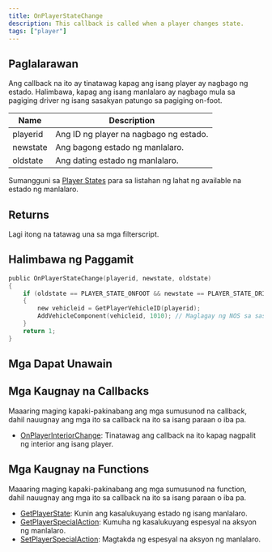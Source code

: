 ```yaml
---
title: OnPlayerStateChange
description: This callback is called when a player changes state.
tags: ["player"]
---
```


## Paglalarawan

Ang callback na ito ay tinatawag kapag ang isang player ay nagbago ng estado. Halimbawa, kapag ang isang manlalaro ay nagbago mula sa pagiging driver ng isang sasakyan patungo sa pagiging on-foot.

| Name     | Description                              |
| -------- | ---------------------------------------- |
| playerid | Ang ID ng player na nagbago ng estado. |
| newstate | Ang bagong estado ng manlalaro.                  |
| oldstate | Ang dating estado ng manlalaro.             |

Sumangguni sa [Player States](../resources/playerstates) para sa listahan ng lahat ng available na estado ng manlalaro.

## Returns

Lagi itong na tatawag una sa mga filterscript.

## Halimbawa ng Paggamit

```c
public OnPlayerStateChange(playerid, newstate, oldstate)
{
    if (oldstate == PLAYER_STATE_ONFOOT && newstate == PLAYER_STATE_DRIVER) // Ang manlalaro ay pumasok sa isang sasakyan bilang isang driver
    {
        new vehicleid = GetPlayerVehicleID(playerid);
        AddVehicleComponent(vehicleid, 1010); // Maglagay ng NOS sa sasakyan
    }
    return 1;
}
```

## Mga Dapat Unawain

<TipNPCCallbacks />

## Mga Kaugnay na Callbacks

Maaaring maging kapaki-pakinabang ang mga sumusunod na callback, dahil nauugnay ang mga ito sa callback na ito sa isang paraan o iba pa.

- [OnPlayerInteriorChange](./OnPlayerInteriorChange): Tinatawag ang callback na ito kapag nagpalit ng interior ang isang player.

## Mga Kaugnay na Functions

Maaaring maging kapaki-pakinabang ang mga sumusunod na function, dahil nauugnay ang mga ito sa callback na ito sa isang paraan o iba pa.

- [GetPlayerState](../functions/GetPlayerState): Kunin ang kasalukuyang estado ng isang manlalaro.
- [GetPlayerSpecialAction](../functions/GetPlayerSpecialAction): Kumuha ng kasalukuyang espesyal na aksyon ng manlalaro.
- [SetPlayerSpecialAction](../functions/SetPlayerSpecialAction): Magtakda ng espesyal na aksyon ng manlalaro.
